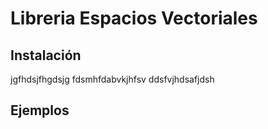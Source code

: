 # Libreria Espacios Vectoriales

## Instalación

jgfhdsjfhgdsjg
fdsmhfdabvkjhfsv
ddsfvjhdsafjdsh

## Ejemplos